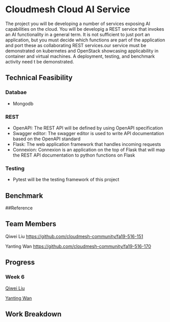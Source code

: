 # Cloudmesh Cloud AI Service

The project you will be developing a number of services exposing AI capabilities on the cloud. You will be developig a
REST service that invokes an AI functionality in a general term. It is not sufficient to just port an application, but
you must decide which functions are part of the application and port these as collaborating REST services.our
service must be demonstrated on kubernetes and OpenStack showcasing applicability in container and virtual machines. A
deployment, testing, and benchmark activity need t be demonstrated.

## Technical Feasibility

### Databae

* Mongodb

### REST

* OpenAPI: The REST API will be defined by using OpenAPI specification 
* Swagger editor: The swagger editor is used to write API documentation based on the OpenAPI standard 
* Flask: The web application framework that handles incoming requests
* Connexion: Connexion is an application on the top of Flask that will map the REST API documentation to python functions
on Flask

### Testing

* Pytest will be the testing framework of this project

## Benchmark 

##Reference 

## Team Members 

Qiwei Liu <https://github.com/cloudmesh-community/fa19-516-151>

Yanting Wan <https://github.com/cloudmesh-community/fa19-516-170> 

## Progress 

### Week 6

[Qiwei Liu](https://github.com/cloudmesh-community/fa19-516-151/graphs/contributors)

[Yanting Wan](https://github.com/cloudmesh-community/fa19-516-151/graphs/contributors)




## Work Breakdown




